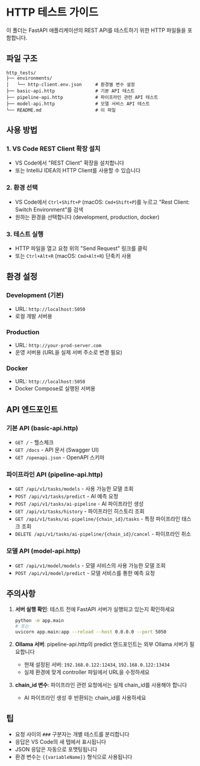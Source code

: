 # HTTP 테스트 가이드

이 폴더는 FastAPI 애플리케이션의 REST API를 테스트하기 위한 HTTP 파일들을 포함합니다.

## 파일 구조

```
http_tests/
├── environments/
│   └── http-client.env.json     # 환경별 변수 설정
├── basic-api.http               # 기본 API 테스트
├── pipeline-api.http            # 파이프라인 관련 API 테스트
├── model-api.http               # 모델 서비스 API 테스트
└── README.md                    # 이 파일
```

## 사용 방법

### 1. VS Code REST Client 확장 설치
- VS Code에서 "REST Client" 확장을 설치합니다
- 또는 IntelliJ IDEA의 HTTP Client를 사용할 수 있습니다

### 2. 환경 선택
- VS Code에서 `Ctrl+Shift+P` (macOS: `Cmd+Shift+P`)를 누르고 "Rest Client: Switch Environment"를 검색
- 원하는 환경을 선택합니다 (development, production, docker)

### 3. 테스트 실행
- HTTP 파일을 열고 요청 위의 "Send Request" 링크를 클릭
- 또는 `Ctrl+Alt+R` (macOS: `Cmd+Alt+R`) 단축키 사용

## 환경 설정

### Development (기본)
- URL: `http://localhost:5050`
- 로컬 개발 서버용

### Production
- URL: `http://your-prod-server.com`
- 운영 서버용 (URL을 실제 서버 주소로 변경 필요)

### Docker
- URL: `http://localhost:5050`
- Docker Compose로 실행된 서버용

## API 엔드포인트

### 기본 API (basic-api.http)
- `GET /` - 헬스체크
- `GET /docs` - API 문서 (Swagger UI)
- `GET /openapi.json` - OpenAPI 스키마

### 파이프라인 API (pipeline-api.http)
- `GET /api/v1/tasks/models` - 사용 가능한 모델 조회
- `POST /api/v1/tasks/predict` - AI 예측 요청
- `POST /api/v1/tasks/ai-pipeline` - AI 파이프라인 생성
- `GET /api/v1/tasks/history` - 파이프라인 히스토리 조회
- `GET /api/v1/tasks/ai-pipeline/{chain_id}/tasks` - 특정 파이프라인 태스크 조회
- `DELETE /api/v1/tasks/ai-pipeline/{chain_id}/cancel` - 파이프라인 취소

### 모델 API (model-api.http)
- `GET /api/v1/model/models` - 모델 서비스의 사용 가능한 모델 조회
- `POST /api/v1/model/predict` - 모델 서비스를 통한 예측 요청

## 주의사항

1. **서버 실행 확인**: 테스트 전에 FastAPI 서버가 실행되고 있는지 확인하세요
   ```bash
   python -m app.main
   # 또는
   uvicorn app.main:app --reload --host 0.0.0.0 --port 5050
   ```

2. **Ollama 서버**: pipeline-api.http의 predict 엔드포인트는 외부 Ollama 서버가 필요합니다
   - 현재 설정된 서버: `192.168.0.122:12434`, `192.168.0.122:13434`
   - 실제 환경에 맞게 controller 파일에서 URL을 수정하세요

3. **chain_id 변수**: 파이프라인 관련 요청에서는 실제 chain_id를 사용해야 합니다
   - AI 파이프라인 생성 후 반환되는 chain_id를 사용하세요

## 팁

- 요청 사이의 `###` 구분자는 개별 테스트를 분리합니다
- 응답은 VS Code의 새 탭에서 표시됩니다
- JSON 응답은 자동으로 포맷팅됩니다
- 환경 변수는 `{{variableName}}` 형식으로 사용됩니다